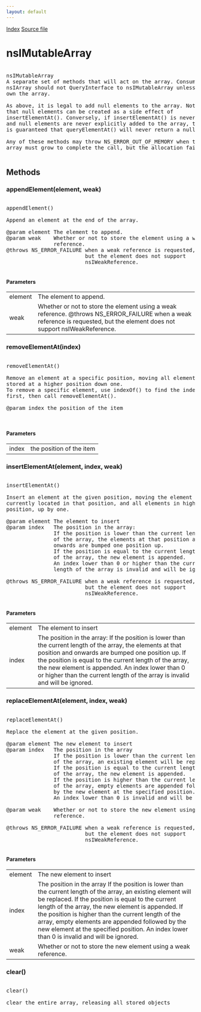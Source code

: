 ```yaml
---
layout: default
---
```

<div id='links'><a href="../index.html">Index</a>
<a href="http://dxr.mozilla.org/mozilla-central/source/xpcom/ds/nsIMutableArray.idl">Source file</a>
</div>

# nsIMutableArray #
<pre>  
nsIMutableArray  
A separate set of methods that will act on the array. Consumers of  
nsIArray should not QueryInterface to nsIMutableArray unless they  
own the array.  
  
As above, it is legal to add null elements to the array. Note also  
that null elements can be created as a side effect of  
insertElementAt(). Conversely, if insertElementAt() is never used,  
and null elements are never explicitly added to the array, then it  
is guaranteed that queryElementAt() will never return a null value.  
  
Any of these methods may throw NS_ERROR_OUT_OF_MEMORY when the  
array must grow to complete the call, but the allocation fails.  
  
</pre>
## Methods ##

### appendElement(element, weak) ###
<pre>  
appendElement()  
  
Append an element at the end of the array.  
  
@param element The element to append.  
@param weak    Whether or not to store the element using a weak  
               reference.  
@throws NS_ERROR_FAILURE when a weak reference is requested,  
                         but the element does not support  
                         nsIWeakReference.  
  
</pre>
#### Parameters ####

<table>

<tr>
<td>element</td>
<td>The element to append.  
</td>
</tr>

<tr>
<td>weak</td>
<td>Whether or not to store the element using a weak  
               reference.  
@throws NS_ERROR_FAILURE when a weak reference is requested,  
                         but the element does not support  
                         nsIWeakReference.  
</td>
</tr>

</table>

### removeElementAt(index) ###
<pre>  
removeElementAt()  
  
Remove an element at a specific position, moving all elements  
stored at a higher position down one.  
To remove a specific element, use indexOf() to find the index  
first, then call removeElementAt().  
  
@param index the position of the item  
  
  
</pre>
#### Parameters ####

<table>

<tr>
<td>index</td>
<td>the position of the item  
</td>
</tr>

</table>

### insertElementAt(element, index, weak) ###
<pre>  
insertElementAt()  
  
Insert an element at the given position, moving the element   
currently located in that position, and all elements in higher  
position, up by one.  
  
@param element The element to insert  
@param index   The position in the array:  
               If the position is lower than the current length  
               of the array, the elements at that position and  
               onwards are bumped one position up.  
               If the position is equal to the current length  
               of the array, the new element is appended.  
               An index lower than 0 or higher than the current  
               length of the array is invalid and will be ignored.  
  
@throws NS_ERROR_FAILURE when a weak reference is requested,  
                         but the element does not support  
                         nsIWeakReference.  
  
</pre>
#### Parameters ####

<table>

<tr>
<td>element</td>
<td>The element to insert  
</td>
</tr>

<tr>
<td>index</td>
<td>The position in the array:  
               If the position is lower than the current length  
               of the array, the elements at that position and  
               onwards are bumped one position up.  
               If the position is equal to the current length  
               of the array, the new element is appended.  
               An index lower than 0 or higher than the current  
               length of the array is invalid and will be ignored.  
</td>
</tr>

</table>

### replaceElementAt(element, index, weak) ###
<pre>  
replaceElementAt()  
  
Replace the element at the given position.  
  
@param element The new element to insert  
@param index   The position in the array  
               If the position is lower than the current length  
               of the array, an existing element will be replaced.  
               If the position is equal to the current length  
               of the array, the new element is appended.  
               If the position is higher than the current length  
               of the array, empty elements are appended followed  
               by the new element at the specified position.  
               An index lower than 0 is invalid and will be ignored.  
  
@param weak    Whether or not to store the new element using a weak  
               reference.  
  
@throws NS_ERROR_FAILURE when a weak reference is requested,  
                         but the element does not support  
                         nsIWeakReference.  
  
</pre>
#### Parameters ####

<table>

<tr>
<td>element</td>
<td>The new element to insert  
</td>
</tr>

<tr>
<td>index</td>
<td>The position in the array  
               If the position is lower than the current length  
               of the array, an existing element will be replaced.  
               If the position is equal to the current length  
               of the array, the new element is appended.  
               If the position is higher than the current length  
               of the array, empty elements are appended followed  
               by the new element at the specified position.  
               An index lower than 0 is invalid and will be ignored.  
</td>
</tr>

<tr>
<td>weak</td>
<td>Whether or not to store the new element using a weak  
               reference.  
</td>
</tr>

</table>

### clear() ###
<pre>  
clear()  
  
clear the entire array, releasing all stored objects  
  
</pre>